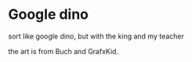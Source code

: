 # Google dino


sort like google dino, but with the king and my teacher 

the art is from Buch and GrafxKid.
